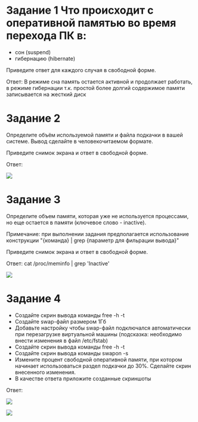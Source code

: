 # Задание 1 Что происходит с оперативной памятью во время перехода ПК в:

* сон (suspend)
* гибернацию (hibernate)


Приведите ответ для каждого случая в свободной форме.

Ответ: В режиме сна память остается активной и продолжает работать, в режиме гибернации т.к. простой более долгий содержимое памяти записывается на жесткий диск


# Задание 2
Определите объём используемой памяти и файла подкачки в вашей системе. Вывод сделайте в человекочитаемом формате.

Приведите снимок экрана и ответ в свободной форме.

Ответ:

![](https://i.postimg.cc/TY3dh1BM/Screenshot-8.png) 

# Задание 3
Определите объем памяти, которая уже не используется процессами, но еще остается в памяти (ключевое слово - inactive).

Примечание: при выполнении задания предполагается использование конструкции "{команда} | grep {параметр для фильрации вывода}"

Приведите снимок экрана и ответ в свободной форме.

Ответ: cat /proc/meminfo | grep 'Inactive' 

![](https://i.postimg.cc/Gmkd5DyD/3.png)


# Задание 4
* Создайте скрин вывода команды free -h -t
* Создайте swap-файл размером 1Гб
* Добавьте настройку чтобы swap-файл подключался автоматически при перезагрузке виртуальной машины (подсказка: необходимо внести изменения в файл /etc/fstab)
* Создайте скрин вывода команды free -h -t
* Создайте скрин вывода команды swapon -s
* Измените процент свободной оперативной памяти, при котором начинает использоваться раздел подкачки до 30%. Сделайте скрин внесенного изменения.
* В качестве ответа приложите созданные скриншоты

Ответ: 


![](https://i.postimg.cc/k4HVwS0S/Screenshot-3.png) 

![](https://i.postimg.cc/BQS6DMLz/Screenshot-6.png) 

